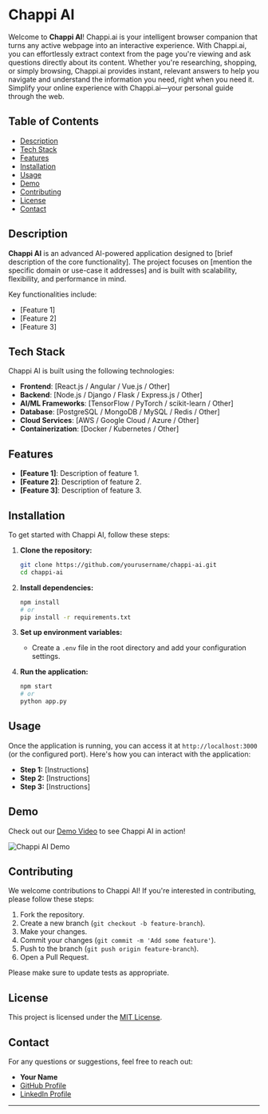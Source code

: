 

# Chappi AI

Welcome to **Chappi AI**! Chappi.ai is your intelligent browser companion that turns any active webpage into an interactive experience. With Chappi.ai, you can effortlessly extract context from the page you're viewing and ask questions directly about its content. Whether you're researching, shopping, or simply browsing, Chappi.ai provides instant, relevant answers to help you navigate and understand the information you need, right when you need it. Simplify your online experience with Chappi.ai—your personal guide through the web.

## Table of Contents

- [Description](#description)
- [Tech Stack](#tech-stack)
- [Features](#features)
- [Installation](#installation)
- [Usage](#usage)
- [Demo](#demo)
- [Contributing](#contributing)
- [License](#license)
- [Contact](#contact)

## Description

**Chappi AI** is an advanced AI-powered application designed to [brief description of the core functionality]. The project focuses on [mention the specific domain or use-case it addresses] and is built with scalability, flexibility, and performance in mind.

Key functionalities include:
- [Feature 1]
- [Feature 2]
- [Feature 3]

## Tech Stack

Chappi AI is built using the following technologies:

- **Frontend**: [React.js / Angular / Vue.js / Other]
- **Backend**: [Node.js / Django / Flask / Express.js / Other]
- **AI/ML Frameworks**: [TensorFlow / PyTorch / scikit-learn / Other]
- **Database**: [PostgreSQL / MongoDB / MySQL / Redis / Other]
- **Cloud Services**: [AWS / Google Cloud / Azure / Other]
- **Containerization**: [Docker / Kubernetes / Other]

## Features

- **[Feature 1]**: Description of feature 1.
- **[Feature 2]**: Description of feature 2.
- **[Feature 3]**: Description of feature 3.

## Installation

To get started with Chappi AI, follow these steps:

1. **Clone the repository:**
    ```bash
    git clone https://github.com/yourusername/chappi-ai.git
    cd chappi-ai
    ```

2. **Install dependencies:**
    ```bash
    npm install
    # or
    pip install -r requirements.txt
    ```

3. **Set up environment variables:**
    - Create a `.env` file in the root directory and add your configuration settings.

4. **Run the application:**
    ```bash
    npm start
    # or
    python app.py
    ```

## Usage

Once the application is running, you can access it at `http://localhost:3000` (or the configured port). Here's how you can interact with the application:

- **Step 1:** [Instructions]
- **Step 2:** [Instructions]
- **Step 3:** [Instructions]

## Demo

Check out our [Demo Video](https://link-to-demo.com) to see Chappi AI in action!

![Chappi AI Demo](https://link-to-demo-image.com/demo.gif)

## Contributing

We welcome contributions to Chappi AI! If you're interested in contributing, please follow these steps:

1. Fork the repository.
2. Create a new branch (`git checkout -b feature-branch`).
3. Make your changes.
4. Commit your changes (`git commit -m 'Add some feature'`).
5. Push to the branch (`git push origin feature-branch`).
6. Open a Pull Request.

Please make sure to update tests as appropriate.

## License

This project is licensed under the [MIT License](LICENSE).

## Contact

For any questions or suggestions, feel free to reach out:

- **Your Name** 
- [GitHub Profile](https://github.com/ydvabhee/)
- [LinkedIn Profile](https://www.linkedin.com/in/ydvabhee)

---
